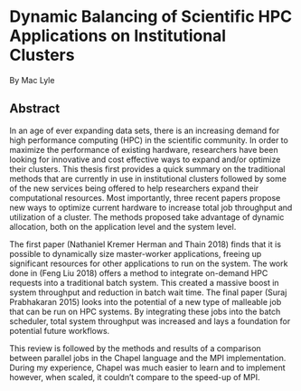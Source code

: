 # Dynamic Balancing of Scientific HPC Applications on Institutional Clusters
By Mac Lyle
## Abstract

In an age of ever expanding data sets, there is an increasing demand for high performance computing (HPC) in the scientific community. In order to maximize the performance of existing hardware, researchers have been looking for innovative and cost effective ways to expand and/or optimize their clusters. This thesis first provides a quick summary on the traditional methods that are currently in use in institutional clusters followed by some of the new services being offered to help researchers expand their computational resources. Most importantly, three recent papers propose new ways to optimize current hardware to increase total job throughput and utilization of a cluster. The methods proposed take advantage of dynamic allocation, both on the application level and the system level.

The first paper (Nathaniel Kremer Herman and Thain 2018) finds that it is possible to dynamically size master-worker applications, freeing up significant resources for other applications to run on the system. The work done in (Feng Liu 2018) offers a method to integrate on-demand HPC requests into a traditional batch system. This created a massive boost in system throughput and reduction in batch wait time. The final paper (Suraj Prabhakaran 2015) looks into the potential of a new type of malleable job that can be run on HPC systems. By integrating these jobs into the batch scheduler, total system throughput was increased and lays a foundation for potential future workflows.

This review is followed by the methods and results of a comparison between parallel jobs in the Chapel language and the MPI implementation. During my experience, Chapel was much easier to learn and to implement however, when scaled, it couldn’t compare to the speed-up of MPI.
